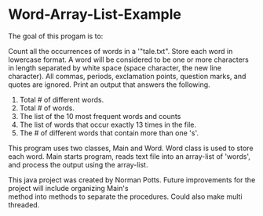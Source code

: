# Word-Array-List-Example
  
  
The goal of this progam is to:

Count all the occurrences of words in a '"tale.txt". 
Store each word in lowercase format. 
A word will be considered to be one or more characters in length separated 
by white space (space character, the new line character). 
All commas, periods, exclamation points, question marks, and quotes are ignored.
Print an output that answers the following. 

1. Total # of different words.
2. Total # of words.
3. The list of the 10 most frequent words and counts
4. The list of words that occur exactly 13 times in the file.
5. The # of different words that contain more than one 's'.
  
This program uses two classes, Main and Word. 
Word class is used to store each word. 
Main starts program, reads text file into an array-list of 'words', 
and process the output using the array-list.
       
This java project was created by Norman Potts.
Future improvements for the project will include organizing Main's  
method into methods to separate the procedures. 
Could also make multi threaded. 
